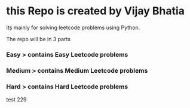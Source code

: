 # this Repo is created by Vijay Bhatia
Its mainly for solving leetcode problems using Python.

The repo will be in 3 parts 

### Easy > contains Easy Leetcode problems
### Medium > contains Medium Leetcode problems                          
### Hard > contains Hard Leetcode problems 

test 229